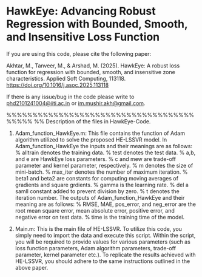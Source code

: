# HawkEye: Advancing Robust Regression with Bounded, Smooth, and Insensitive Loss Function

If you are using this code, please cite the following paper:

Akhtar, M., Tanveer, M., & Arshad, M. (2025). HawkEye: A robust loss function for regression with bounded, smooth, and insensitive zone characteristics. Applied Soft Computing, 113118. https://doi.org/10.1016/j.asoc.2025.113118



If there is any issue/bug in the code please write to phd2101241004@iiti.ac.in or im.mushir.akh@gmail.com.


%%%%%%%%%%%%%%%%%%%%%%%%%%%%%%%%%%%%%%%%%
%% Description of the files in HawkEye-Code.
   
1. Adam_function_HawkEye.m: This file contains the function of Adam algorithm utilized to solve the proposed HE-LSSVR model. In Adam_function_HawkEye the inputs and their meanings are as follows:
   %       alltrain denotes the training data.
   %       test denotes the test data.
   %       a,b, and e are HawkEye loss parameters.
   %       c and mew are trade-off parameter and kernel parameter, respectively.
   %       m denotes the size of mini-batch.
   %       max_iter denotes the number of maximum iteration.
   %       beta1 and beta2 are constants for computing moving averages of gradients and square grdients.
   %       gamma is the learning rate.
   %       del a samll constant added to prevent division by zero.
   %       t denotes the iteration number. 
   The outputs of Adam_function_HawkEye and their meaning are as follows:
   %      RMSE, MAE, pos_error, and neg_error are the root mean square error, mean absolute error, positive error, and negative error on test data.
   %      time is the training time of the model.


2. Main.m: This is the main file of HE-LSSVR. To utilize this code, you simply need to import the data and execute this script. Within the script, you will be required to provide values for various parameters (such as loss function parameters, Adam algorithm parameters, trade-off parameter, kernel parameter etc.).
To replicate the results achieved with HE-LSSVR, you should adhere to the same instructions outlined in the above paper.
